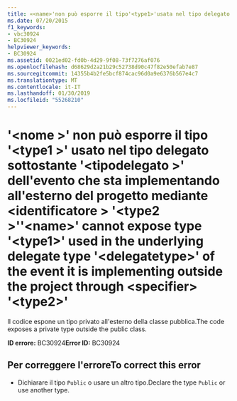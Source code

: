 ```yaml
---
title: «<name>'non può esporre il tipo'<type1>'usata nel tipo delegato sottostante'<delegatetype>' dell'evento che sta implementando all'esterno del progetto mediante <specifier> '<type2>»
ms.date: 07/20/2015
f1_keywords:
- vbc30924
- BC30924
helpviewer_keywords:
- BC30924
ms.assetid: 0021ed02-fd0b-4d29-9f08-73f7276af076
ms.openlocfilehash: d68629d2a21b29c52738d90c47f82e50efab7e87
ms.sourcegitcommit: 14355b4b2fe5bcf874cac96d0a9e6376b567e4c7
ms.translationtype: MT
ms.contentlocale: it-IT
ms.lasthandoff: 01/30/2019
ms.locfileid: "55268210"
---
```

# <a name="name-cannot-expose-type-type1-used-in-the-underlying-delegate-type-delegatetype-of-the-event-it-is-implementing-outside-the-project-through-specifier-type2"></a><span data-ttu-id="67bf9-102">'\<nome >' non può esporre il tipo '\<type1 >' usato nel tipo delegato sottostante '\<tipodelegato >' dell'evento che sta implementando all'esterno del progetto mediante \<identificatore > '\<type2 >'</span><span class="sxs-lookup"><span data-stu-id="67bf9-102">'\<name>' cannot expose type '\<type1>' used in the underlying delegate type '\<delegatetype>' of the event it is implementing outside the project through \<specifier> '\<type2>'</span></span>
<span data-ttu-id="67bf9-103">Il codice espone un tipo privato all'esterno della classe pubblica.</span><span class="sxs-lookup"><span data-stu-id="67bf9-103">The code exposes a private type outside the public class.</span></span>  
  
 <span data-ttu-id="67bf9-104">**ID errore:** BC30924</span><span class="sxs-lookup"><span data-stu-id="67bf9-104">**Error ID:** BC30924</span></span>  
  
## <a name="to-correct-this-error"></a><span data-ttu-id="67bf9-105">Per correggere l'errore</span><span class="sxs-lookup"><span data-stu-id="67bf9-105">To correct this error</span></span>  
  
-   <span data-ttu-id="67bf9-106">Dichiarare il tipo `Public` o usare un altro tipo.</span><span class="sxs-lookup"><span data-stu-id="67bf9-106">Declare the type `Public` or use another type.</span></span>